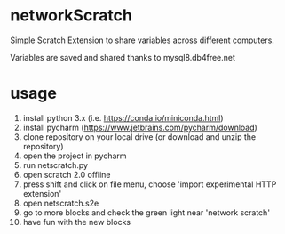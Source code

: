 # networkScratch

Simple Scratch Extension to share variables across different computers.

Variables are saved and shared thanks to mysql8.db4free.net

# usage

 1. install python 3.x (i.e. https://conda.io/miniconda.html)
 2. install pycharm (https://www.jetbrains.com/pycharm/download)
 3. clone repository on your local drive (or download and unzip the repository)
 4. open the project in pycharm
 5. run netscratch.py
 6. open scratch 2.0 offline
 7. press shift and click on file menu, choose 'import experimental HTTP extension'
 8. open netscratch.s2e
 9. go to more blocks and check the green light near 'network scratch'
10. have fun with the new blocks
